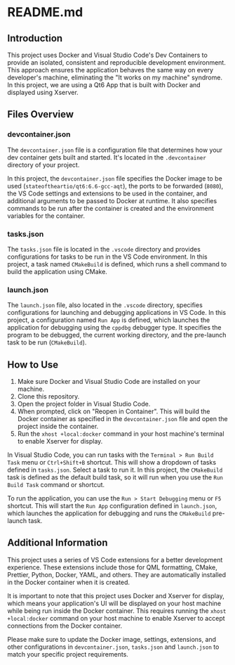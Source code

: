 # README.md

## Introduction

This project uses Docker and Visual Studio Code's Dev Containers to provide an isolated, consistent and reproducible development environment. This approach ensures the application behaves the same way on every developer's machine, eliminating the "It works on my machine" syndrome. In this project, we are using a Qt6 App that is built with Docker and displayed using Xserver.

## Files Overview

### devcontainer.json

The `devcontainer.json` file is a configuration file that determines how your dev container gets built and started. It's located in the `.devcontainer` directory of your project. 

In this project, the `devcontainer.json` file specifies the Docker image to be used (`stateoftheartio/qt6:6.6-gcc-aqt`), the ports to be forwarded (`8080`), the VS Code settings and extensions to be used in the container, and additional arguments to be passed to Docker at runtime. It also specifies commands to be run after the container is created and the environment variables for the container.

### tasks.json

The `tasks.json` file is located in the `.vscode` directory and provides configurations for tasks to be run in the VS Code environment. In this project, a task named `CMakeBuild` is defined, which runs a shell command to build the application using CMake.

### launch.json

The `launch.json` file, also located in the `.vscode` directory, specifies configurations for launching and debugging applications in VS Code. In this project, a configuration named `Run App` is defined, which launches the application for debugging using the `cppdbg` debugger type. It specifies the program to be debugged, the current working directory, and the pre-launch task to be run (`CMakeBuild`).

## How to Use

1. Make sure Docker and Visual Studio Code are installed on your machine.
2. Clone this repository.
3. Open the project folder in Visual Studio Code.
4. When prompted, click on "Reopen in Container". This will build the Docker container as specified in the `devcontainer.json` file and open the project inside the container.
5. Run the `xhost +local:docker` command in your host machine's terminal to enable Xserver for display.

In Visual Studio Code, you can run tasks with the `Terminal > Run Build Task` menu or `Ctrl+Shift+B` shortcut. This will show a dropdown of tasks defined in `tasks.json`. Select a task to run it. In this project, the `CMakeBuild` task is defined as the default build task, so it will run when you use the `Run Build Task` command or shortcut.

To run the application, you can use the `Run > Start Debugging` menu or `F5` shortcut. This will start the `Run App` configuration defined in `launch.json`, which launches the application for debugging and runs the `CMakeBuild` pre-launch task.

## Additional Information

This project uses a series of VS Code extensions for a better development experience. These extensions include those for QML formatting, CMake, Prettier, Python, Docker, YAML, and others. They are automatically installed in the Docker container when it is created.

It is important to note that this project uses Docker and Xserver for display, which means your application's UI will be displayed on your host machine while being run inside the Docker container. This requires running the `xhost +local:docker` command on your host machine to enable Xserver to accept connections from the Docker container.

Please make sure to update the Docker image, settings, extensions, and other configurations in `devcontainer.json`, `tasks.json` and `launch.json` to match your specific project requirements.